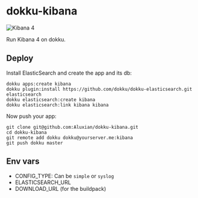 # dokku-kibana

![Kibana 4](kibana.png)

Run Kibana 4 on dokku.

## Deploy

Install ElasticSearch and create the app and its db:

```
dokku apps:create kibana
dokku plugin:install https://github.com/dokku/dokku-elasticsearch.git elasticsearch
dokku elasticsearch:create kibana
dokku elasticsearch:link kibana kibana
```

Now push your app:

```
git clone git@github.com:Aluxian/dokku-kibana.git
cd dokku-kibana
git remote add dokku dokku@yourserver.me:kibana
git push dokku master
```

## Env vars

- CONFIG_TYPE: Can be `simple` or `syslog`
- ELASTICSEARCH_URL
- DOWNLOAD_URL (for the buildpack)
